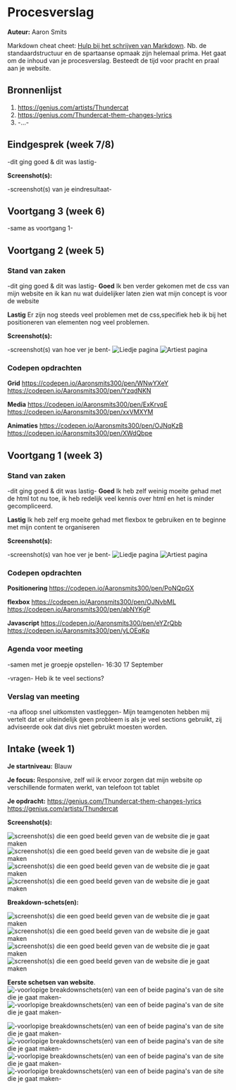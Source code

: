 # Procesverslag
**Auteur:** Aaron Smits

Markdown cheat cheet: [Hulp bij het schrijven van Markdown](https://github.com/adam-p/markdown-here/wiki/Markdown-Cheatsheet). Nb. de standaardstructuur en de spartaanse opmaak zijn helemaal prima. Het gaat om de inhoud van je procesverslag. Besteedt de tijd voor pracht en praal aan je website.



## Bronnenlijst
1. https://genius.com/artists/Thundercat
2. https://genius.com/Thundercat-them-changes-lyrics
3. -...-



## Eindgesprek (week 7/8)

-dit ging goed & dit was lastig-

**Screenshot(s):**

-screenshot(s) van je eindresultaat-



## Voortgang 3 (week 6)

-same as voortgang 1-



## Voortgang 2 (week 5)

### Stand van zaken

-dit ging goed & dit was lastig-
**Goed** 
Ik ben verder gekomen met de css van mijn website en ik kan nu wat duidelijker laten zien wat mijn concept is voor de website

**Lastig** 
Er zijn nog steeds veel problemen met de css,specifiek heb ik bij het positioneren van elementen nog veel problemen.

**Screenshot(s):**

-screenshot(s) van hoe ver je bent-
![Liedje pagina](images/week_4-5/proces1.png)
![Artiest pagina](images/week_4-5/proces2.png)

### Codepen opdrachten
**Grid**
https://codepen.io/Aaronsmits300/pen/WNwYXeY
https://codepen.io/Aaronsmits300/pen/YzqdNKN

**Media**
https://codepen.io/Aaronsmits300/pen/ExKrvqE
https://codepen.io/Aaronsmits300/pen/xxVMXYM

**Animaties**
https://codepen.io/Aaronsmits300/pen/OJNqKzB
https://codepen.io/Aaronsmits300/pen/XWdQbpe


## Voortgang 1 (week 3)

### Stand van zaken

-dit ging goed & dit was lastig-
**Goed** 
Ik heb zelf weinig moeite gehad met de html tot nu toe, ik heb redelijk veel kennis over html en het is minder gecompliceerd.

**Lastig** 
Ik heb zelf erg moeite gehad met flexbox te gebruiken en te beginne met mijn content te organiseren


**Screenshot(s):**

-screenshot(s) van hoe ver je bent-
![Liedje pagina](images/week_1-3/proces1.png)
![Artiest pagina](images/week_1-3/proces2.png)

### Codepen opdrachten
**Positionering**
https://codepen.io/Aaronsmits300/pen/PoNQpGX

**flexbox**
https://codepen.io/Aaronsmits300/pen/OJNvbML
https://codepen.io/Aaronsmits300/pen/abNYKgP

**Javascript**
https://codepen.io/Aaronsmits300/pen/eYZrQbb
https://codepen.io/Aaronsmits300/pen/yLOEqKp

### Agenda voor meeting

-samen met je groepje opstellen-
16:30 17 September

-vragen-
Heb ik te veel sections?

### Verslag van meeting

-na afloop snel uitkomsten vastleggen-
Mijn teamgenoten hebben mij vertelt dat er uiteindelijk geen probleem is als je veel sections gebruikt, zij adviseerde ook dat divs niet gebruikt moesten worden.


## Intake (week 1)

**Je startniveau:** Blauw

**Je focus:** Responsive, zelf wil ik ervoor zorgen dat mijn website op verschillende formaten werkt, van telefoon tot tablet

**Je opdracht:** https://genius.com/Thundercat-them-changes-lyrics
https://genius.com/artists/Thundercat 

**Screenshot(s):**

![screenshot(s) die een goed beeld geven van de website die je gaat maken](images/week_1-3/genius1.png)
![screenshot(s) die een goed beeld geven van de website die je gaat maken](images/week_1-3/genius2.png)
![screenshot(s) die een goed beeld geven van de website die je gaat maken](images/week_1-3/geniustelefoon1.png)
![screenshot(s) die een goed beeld geven van de website die je gaat maken](images/week_1-3/geniustelefoon2.png)



**Breakdown-schets(en):**

![screenshot(s) die een goed beeld geven van de website die je gaat maken](images/week_1-3/geniusbreakdown1.png)
![screenshot(s) die een goed beeld geven van de website die je gaat maken](images/week_1-3/geniusbreakdown2.png)
![screenshot(s) die een goed beeld geven van de website die je gaat maken](images/week_1-3/geniusbreakdowntelefoon1.png)
![screenshot(s) die een goed beeld geven van de website die je gaat maken](images/week_1-3/geniusbreakdowntelefoon2.png)


**Eerste schetsen van website**.
![-voorlopige breakdownschets(en) van een of beide pagina's van de site die je gaat maken-](images/week_1-3/schets1.jpg)
![-voorlopige breakdownschets(en) van een of beide pagina's van de site die je gaat maken-](images/week_1-3/schets2.jpg)

![-voorlopige breakdownschets(en) van een of beide pagina's van de site die je gaat maken-](images/week_1-3/uitlegwebsite1.png)
![-voorlopige breakdownschets(en) van een of beide pagina's van de site die je gaat maken-](images/week_1-3/uitlegwebsite2.png)
![-voorlopige breakdownschets(en) van een of beide pagina's van de site die je gaat maken-](images/week_1-3/breakdown1.png)
![-voorlopige breakdownschets(en) van een of beide pagina's van de site die je gaat maken-](images/week_1-3/breakdown2.png)





